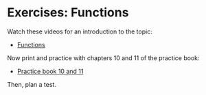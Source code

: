 # Exercises: Functions

Watch these videos for an introduction to the topic:

- [Functions](https://www.youtube.com/watch?v=n1glFqt3g38)

Now print and practice with chapters 10 and 11 of the practice book:

- [Practice book 10 and 11]()

Then, plan a test.
